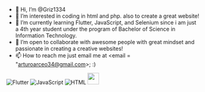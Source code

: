 - 👋 Hi, I’m @Griz1334
- 👀 I’m interested in coding in html and php. also to create a great website!
- 🌱 I’m currently learning Flutter, JavaScript, and Selenium since i am just a 4th year student under the program of Bachelor of Science in Information Technology.
- 💞️ I’m open to collaborate with awesome people with great mindset and passionate in creating a creative websites!
- 📫 How to reach me just email me at <email = "arturoarceo34@gmail.com>; :)


![Flutter](https://img.shields.io/badge/-Flutter-02569B?logo=flutter&logoColor=white&style=flat)
![JavaScript](https://img.shields.io/badge/-JavaScript-F7DF1E?logo=javascript&logoColor=black&style=flat)
![HTML](https://img.shields.io/badge/-HTML5-E34F26?logo=html5&logoColor=white&style=flat)
<img src="https://camo.githubusercontent.com/10e5da35078001d86532bb75efeecf75aaca2765af099b3a2592a22fd12cb2e0/68747470733a2f2f6564656e742e6769746875622e696f2f537570657254696e7949636f6e732f696d616765732f7376672f637373332e737667" width="30" height="30">
<!---
Griz1334/Griz1334 is a ✨ special ✨ repository because its `README.md` (this file) appears on your GitHub profile.
You can click the Preview link to take a look at your changes.
--->
